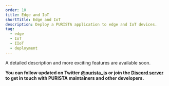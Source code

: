 ```yaml
---
order: 10
title: Edge and IoT
shortTitle: Edge and IoT
description: Deploy a PURISTA application to edge and IoT devices.
tag:
  - edge
  - IoT
  - IIoT
  - deployment
---
```


A detailed description and more exciting features are available soon.

__You can follow updated on Twitter [@purista_js](https://twitter.com/purista_js) or join the [Discord server](https://discord.gg/9feaUm3H2v) to get in touch with PURISTA maintainers and other developers.__
